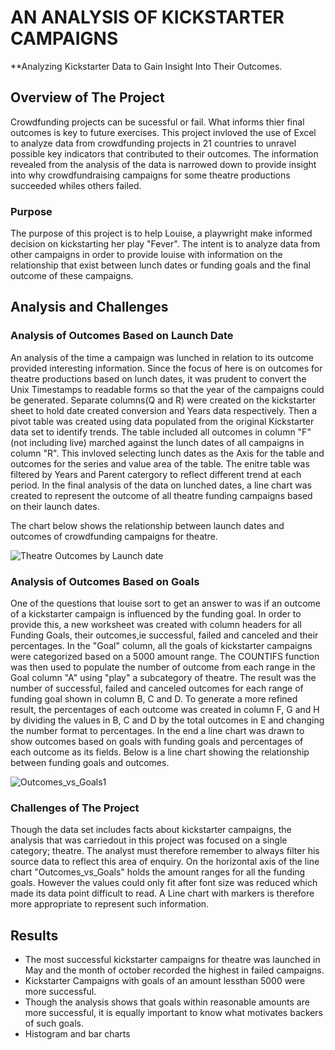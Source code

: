 # AN ANALYSIS OF KICKSTARTER CAMPAIGNS 
**Analyzing Kickstarter Data to Gain Insight Into Their Outcomes.

## Overview of The Project

Crowdfunding projects can be sucessful or fail. What informs thier final outcomes is key to future exercises.
This project invloved the use of Excel to analyze data from crowdfunding projects in 21 countries to unravel possible key indicators that contributed to their outcomes.
The information revealed from the analysis of the data is narrowed down to provide insight into why crowdfundraising campaigns for some theatre productions succeeded whiles others failed.

### Purpose
The purpose of this project is to help Louise, a playwright make informed decision on kickstarting her play "Fever". The intent is to analyze data from other campaigns in order to provide louise with information on the relationship that exist between lunch dates or funding goals and the final outcome of these campaigns. 

## Analysis and Challenges

### Analysis of Outcomes Based on Launch Date

An analysis of the time a campaign was lunched in relation to its outcome provided interesting information.
Since the focus of here is on outcomes for theatre productions based on lunch dates, it was prudent to convert the Unix Timestamps to readable forms so that the year of the campaigns could be generated. Separate columns(Q and R) were created on the kickstarter sheet to hold date created conversion and Years data respectively.
Then a pivot table was created using data populated from the original Kickstarter data set to identify trends. The table included all outcomes in column "F" (not including live) marched against the lunch dates of all campaigns in column "R". This invloved selecting lunch dates as the Axis for the table and outcomes for the series and value area of the table. The enitre table was filtered by Years and Parent catergory to reflect different trend at each period. 
In the final analysis of the data on lunched dates, a line chart was created to represent the outcome of all theatre funding campaigns based on their launch dates.

The chart below shows the relationship between launch dates and outcomes of crowdfunding campaigns for theatre.

![Theatre Outcomes by Launch date](https://user-images.githubusercontent.com/100079292/155920986-3f61ed45-fd84-4f6a-b7e3-06e63ffdd900.png)

### Analysis of Outcomes Based on Goals
One of the questions that louise sort to get an answer to was if an outcome of a kickstarter campaign is influenced by the funding goal.
In order to provide this, a new worksheet was created with column headers for all Funding Goals, their outcomes,ie successful, failed and canceled and their percentages. 
In the "Goal" column, all the goals of kickstarter campaigns were categorized based on a 5000 amount range. The COUNTIFS function was then used to populate the number of outcome from each range in the Goal column "A" using "play" a subcategory of theatre. The result was the number of successful, failed and canceled outcomes for each range of funding goal shown in column B, C and D. To generate a more refined result, the percentages of each outcome was created in column F, G and H by dividing the values in B, C and D by the total outcomes in E and changing the number format to percentages.
In the end a line chart was drawn to show outcomes based on goals with funding goals and percentages of each outcome as its fields. 
Below is a line chart showing the relationship between funding goals and outcomes.

![Outcomes_vs_Goals1](https://user-images.githubusercontent.com/100079292/155920968-8d61bc46-6400-452d-a55e-8e88c0aca57e.png)

### Challenges of The Project
Though the data set includes facts about kickstarter campaigns, the analysis that was carriedout in this project was focused on a single category; theatre.
The analyst must therefore remember to always filter his source data to reflect this area of enquiry. 
On the horizontal axis of the line chart "Outcomes_vs_Goals" holds the amount ranges for all the funding goals. However the values could only fit after font size was reduced which made its data point difficult to read. A Line chart with markers is therefore more appropriate to represent such information.  

## Results
- The most successful kickstarter campaigns for theatre was launched in May and the month of october recorded the highest in failed campaigns.
- Kickstarter Campaigns with goals of an amount lessthan 5000 were more successful.
- Though the analysis shows that goals within reasonable amounts are more successful, it is equally important to know what motivates backers of such goals.
- Histogram and bar charts


